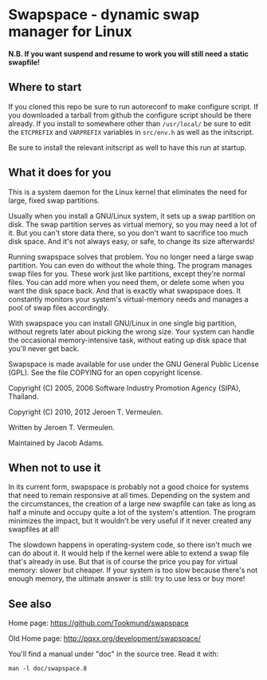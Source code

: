 Swapspace - dynamic swap manager for Linux
==========================================

**N.B. If you want suspend and resume to work you will still need a static
swapfile!**

Where to start
--------------
If you cloned this repo be sure to run autoreconf to make configure script.
If you downloaded a tarball from github the configure script should be there
already.
If you install to somewhere other than ```/usr/local/``` be sure to edit the
```ETCPREFIX``` and ```VARPREFIX``` variables in ```src/env.h``` as well as the
initscript.

Be sure to install the relevant initscript as well to have this run at startup.

What it does for you
--------------------

This is a system daemon for the Linux kernel that eliminates the need for large,
fixed swap partitions.

Usually when you install a GNU/Linux system, it sets up a swap partition on
disk.  The swap partition serves as virtual memory, so you may need a lot of it.
But you can't store data there, so you don't want to sacrifice too much disk
space.  And it's not always easy, or safe, to change its size afterwards!

Running swapspace solves that problem.  You no longer need a large swap
partition.  You can even do without the whole thing.  The program manages swap
files for you.  These work just like partitions, except they're normal files.
You can add more when you need them, or delete some when you want the disk space
back.  And that is exactly what swapspace does.  It constantly monitors your
system's virtual-memory needs and manages a pool of swap files accordingly.

With swapspace you can install GNU/Linux in one single big partition, without
regrets later about picking the wrong size.  Your system can handle the
occasional memory-intensive task, without eating up disk space that you'll never
get back.

Swapspace is made available for use under the GNU General Public License (GPL).
See the file COPYING for an open copyright license.

Copyright (C) 2005, 2006 Software Industry Promotion Agency (SIPA), Thailand.

Copyright (C) 2010, 2012 Jeroen T. Vermeulen.

Written by Jeroen T. Vermeulen.

Maintained by Jacob Adams.

When not to use it
------------------

In its current form, swapspace is probably not a good choice for systems that
need to remain responsive at all times.  Depending on the system and the
circumstances, the creation of a large new swapfile can take as long as half a
minute and occupy quite a lot of the system's attention.  The program minimizes
the impact, but it wouldn't be very useful if it never created any swapfiles at
all!

The slowdown happens in operating-system code, so there isn't much we can do
about it.  It would help if the kernel were able to extend a swap file that's
already in use.  But that is of course the price you pay for virtual memory:
slower but cheaper.  If your system is too slow because there's not enough
memory, the ultimate answer is still: try to use less or buy more!

See also
--------
Home page: https://github.com/Tookmund/swapspace

Old Home page: http://pqxx.org/development/swapspace/

You'll find a manual under "doc" in the source tree.  Read it with:

    man -l doc/swapspace.8


